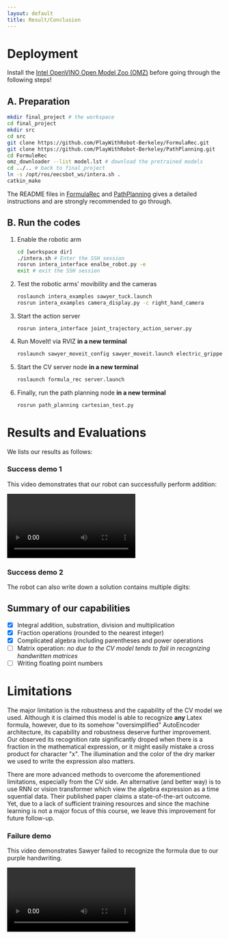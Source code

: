 ```yaml
---
layout: default
title: Result/Conclusion
---
```


# Deployment

Install the [Intel OpenVINO Open Model Zoo (OMZ)](https://docs.openvino.ai/latest/model_zoo.html)
before going through the following steps! 

## A. Preparation

```sh
mkdir final_project # the workspace
cd final_project
mkdir src
cd src
git clone https://github.com/PlayWithRobot-Berkeley/FormulaRec.git
git clone https://github.com/PlayWithRobot-Berkeley/PathPlanning.git
cd FormuleRec
omz_downloader --list model.lst # download the pretrained models
cd ../.. # back to final_project
ln -s /opt/ros/eecsbot_ws/intera.sh .
catkin_make
```

The README files in
[FormulaRec](https://github.com/PlayWithRobot-Berkeley/FormulaRec)
and
[PathPlanning](https://github.com/PlayWithRobot-Berkeley/PathPlanning)
gives a detailed instructions and are strongly recommended to go through. 


## B. Run the codes

1. Enable the robotic arm
    ```sh
    cd [workspace dir]
    ./intera.sh # Enter the SSH session
    rosrun intera_interface enalbe_robot.py -e
    exit # exit the SSH session
    ```
1. Test the robotic arms' movibility and the cameras
    ```sh
    roslaunch intera_examples sawyer_tuck.launch
    rosrun intera_examples camera_display.py -c right_hand_camera
    ```
1. Start the action server
    ```
    rosrun intera_interface joint_trajectory_action_server.py
    ```
1. Run MoveIt! via RVIZ **in a new terminal**
    ```sh
    roslaunch sawyer_moveit_config sawyer_moveit.launch electric_gripper:=true
    ```
1. Start the CV server node **in a new terminal**
    ```sh
    roslaunch formula_rec server.launch
    ```
1. Finally, run the path planning node **in a new terminal**
    ```sh
    rosrun path_planning cartesian_test.py
    ```

# Results and Evaluations

We lists our results as follows: 

### Success demo 1

This video demonstrates that our robot can successfully perform addition: 

<video id="video" controls="" preload="auto">
    <source id="mp4" src="/assets/video/addition.mp4" type="video/mp4">
</video>

### Success demo 2

The robot can also write down a solution contains multiple digits: 

## Summary of our capabilities

- [x] Integral addition, substration, division and multiplication
- [x] Fraction operations (rounded to the nearest integer)
- [x] Complicated algebra including parentheses and power operations
- [ ] Matrix operation: _no due to the CV model tends to fail in recognizing handwritten matrices_
- [ ] Writing floating point numbers

# Limitations

The major limitation is the robustness and the capability of the CV model we used. 
Although it is claimed this model is able to recognize **any** Latex formula, however,
due to its somehow "oversimplified" AutoEncoder architecture, its capability and
robustness deserve further improvement. Our observed its recognition rate significantly
droped when there is a fraction in the mathematical expression, or it might easily
mistake a cross product for character "x". The illumination and the color of the dry
marker we used to write the expression also matters. 

There are more advanced methods to overcome the aforementioned limitations, especially
from the CV side. An alternative (and better way) is to use RNN or vision transformer
which view the algebra expression as a time squential data. Their published paper claims
a state-of-the-art outcome. Yet, due to a lack of sufficient training resources and
since the machine learning is not a major focus of this course, we leave this improvement
for future follow-up. 

### Failure demo

This video demonstrates Sawyer failed to recognize the formula due to our purple handwriting.

<video id="video" controls="" preload="auto">
    <source id="mp4" src="/assets/video/failure_case_1.mp4" type="video/mp4">
</video>
